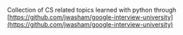 Collection of CS related topics learned with python through [https://github.com/jwasham/google-interview-university](https://github.com/jwasham/google-interview-university)